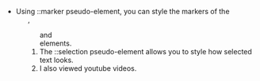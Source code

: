 - Using ::marker pseudo-element, you can style the markers of the <ul>, <ol> and <summary> elements.
- The ::selection pseudo-element allows you to style how selected text looks.
- I also viewed youtube videos. 
